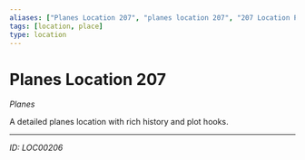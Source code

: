 ```yaml
---
aliases: ["Planes Location 207", "planes location 207", "207 Location Planes"]
tags: [location, place]
type: location
---
```


# Planes Location 207

*Planes*

A detailed planes location with rich history and plot hooks.

---
*ID: LOC00206*